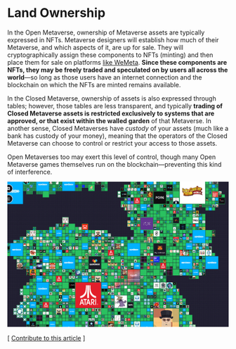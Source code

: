 # Land Ownership

In the Open Metaverse, ownership of Metaverse assets are typically expressed in NFTs. Metaverse designers will establish how much of their Metaverse, and which aspects of it, are up for sale. They will cryptographically assign these components to NFTs (minting) and then place them for sale on platforms [like WeMeta](https://wemeta.world/browse). **Since these components are NFTs, they may be freely traded and speculated on by users all across the world**—so long as those users have an internet connection and the blockchain on which the NFTs are minted remains available.

In the Closed Metaverse, ownership of assets is also expressed through tables; however, those tables are less transparent, and typically **trading of Closed Metaverse assets is restricted exclusively to systems that are approved, or that exist within the walled garden** of that Metaverse. In another sense, Closed Metaverses have _custody_ of your assets (much like a bank has custody of your money), meaning that the operators of the Closed Metaverse can choose to control or restrict your access to those assets.

Open Metaverses too may exert this level of control, though many Open Metaverse games themselves run on the blockchain—preventing this kind of interference.

![Land Ownership in the Sandbox](<../../.gitbook/assets/image (6) (1).png>)



\[ [Contribute to this article](https://github.com/the-metaverse/public-wiki) ]
